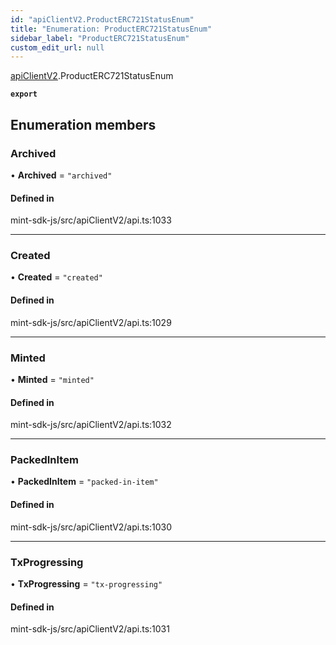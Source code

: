 ```yaml
---
id: "apiClientV2.ProductERC721StatusEnum"
title: "Enumeration: ProductERC721StatusEnum"
sidebar_label: "ProductERC721StatusEnum"
custom_edit_url: null
---
```


[apiClientV2](../modules/apiClientV2).ProductERC721StatusEnum

**`export`**

## Enumeration members

### Archived

• **Archived** = `"archived"`

#### Defined in

mint-sdk-js/src/apiClientV2/api.ts:1033

___

### Created

• **Created** = `"created"`

#### Defined in

mint-sdk-js/src/apiClientV2/api.ts:1029

___

### Minted

• **Minted** = `"minted"`

#### Defined in

mint-sdk-js/src/apiClientV2/api.ts:1032

___

### PackedInItem

• **PackedInItem** = `"packed-in-item"`

#### Defined in

mint-sdk-js/src/apiClientV2/api.ts:1030

___

### TxProgressing

• **TxProgressing** = `"tx-progressing"`

#### Defined in

mint-sdk-js/src/apiClientV2/api.ts:1031
